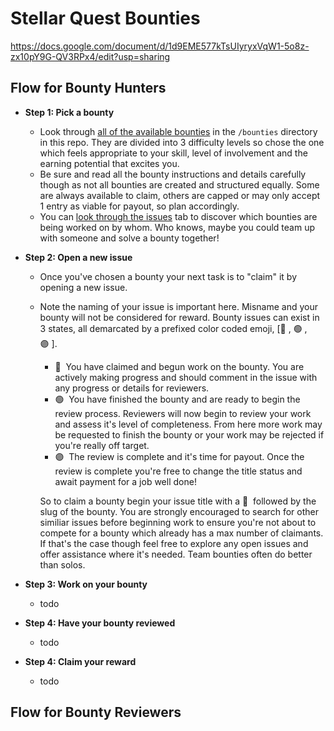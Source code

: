 # Stellar Quest Bounties
https://docs.google.com/document/d/1d9EME577kTsUIyryxVqW1-5o8z-zx10pY9G-QV3RPx4/edit?usp=sharing

## Flow for Bounty Hunters

- **Step 1: Pick a bounty**
  - Look through [all of the available bounties](https://github.com/tyvdh/stellar-quest-bounties/tree/main/bounties) in the `/bounties` directory in this repo. They are divided into 3 difficulty levels so chose the one which feels appropriate to your skill, level of involvement and the earning potential that excites you. 
  - Be sure and read all the bounty instructions and details carefully though as not all bounties are created and structured equally. Some are always available to claim, others are capped or may only accept 1 entry as viable for payout, so plan accordingly.
  - You can [look through the issues](https://github.com/tyvdh/stellar-quest-bounties/issues) tab to discover which bounties are being worked on by whom. Who knows, maybe you could team up with someone and solve a bounty together!

- **Step 2: Open a new issue**
  - Once you've chosen a bounty your next task is to "claim" it by opening a new issue. 
  - Note the naming of your issue is important here. Misname and your bounty will not be considered for reward. Bounty issues can exist in 3 states, all demarcated by a prefixed color coded emoji, [🔵&nbsp;, 🟢&nbsp;, 🟣&nbsp;].
    - 🔵&nbsp; You have claimed and begun work on the bounty. You are actively making progress and should comment in the issue with any progress or details for reviewers.
    - 🟢&nbsp; You have finished the bounty and are ready to begin the review process. Reviewers will now begin to review your work and assess it's level of completeness. From here more work may be requested to finish the bounty or your work may be rejected if you're really off target.
    - 🟣&nbsp; The review is complete and it's time for payout. Once the review is complete you're free to change the title status and await payment for a job well done!
    
    So to claim a bounty begin your issue title with a 🔵&nbsp; followed by the slug of the bounty. You are strongly encouraged to search for other similiar issues before beginning work to ensure you're not about to compete for a bounty which already has a max number of claimants. If that's the case though feel free to explore any open issues and offer assistance where it's needed. Team bounties often do better than solos.

- **Step 3: Work on your bounty**
  - todo

- **Step 4: Have your bounty reviewed**
  - todo

- **Step 4: Claim your reward**
  - todo

## Flow for Bounty Reviewers